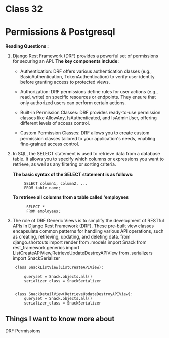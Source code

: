 # Class 32
# Permissions & Postgresql
**Reading Questions :**
1. Django Rest Framework (DRF) provides a powerful set of permissions for securing an API. **The key components include:**

   * Authentication: DRF offers various authentication classes (e.g., BasicAuthentication, TokenAuthentication) to verify user identity before granting access to protected views.
    
   * Authorization: DRF permissions define rules for user actions (e.g., read, write) on specific resources or endpoints. They ensure that only authorized users can perform certain actions.
    
   * Built-in Permission Classes: DRF provides ready-to-use permission classes like AllowAny, IsAuthenticated, and IsAdminUser, offering different levels of access control.
    
   * Custom Permission Classes: DRF allows you to create custom permission classes tailored to your application's needs, enabling fine-grained access control.
2. In SQL, the SELECT statement is used to retrieve data from a database table. It allows you to specify which columns or expressions you want to retrieve, as well as any filtering or sorting criteria.

     **The basic syntax of the SELECT statement is as follows:**
   
            SELECT column1, column2, ... 
            FROM table_name;
   
    **To retrieve all columns from a table called 'employees**
   
             SELECT *
             FROM employees;

4. The role of DRF Generic Views is to simplify the development of RESTful APIs in Django Rest Framework (DRF). These pre-built view classes encapsulate common patterns for handling various API operations, such as creating, retrieving, updating, and deleting data.
        from django.shortcuts import render
        from .models import Snack
        from rest_framework.generics import ListCreateAPIView,RetrieveUpdateDestroyAPIView
        from .serializers import SnackSerializer
        
        class SnackListView(ListCreateAPIView):
        
            queryset = Snack.objects.all()
            serializer_class = SnackSerializer
        
        
        class SnackDetailView(RetrieveUpdateDestroyAPIView):
            queryset = Snack.objects.all()
            serializer_class = SnackSerializer


## Things I want to know more about
  DRF Permissions

 

